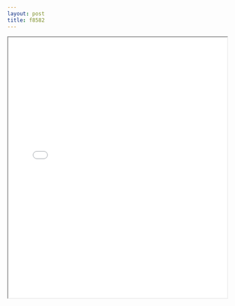 ```yaml
---
layout: post
title: f8582
---
```


<div class="pdf-container">
<iframe src="/ea/assets/pdfs/forms/f8582.pdf" height="600" width="100%" allowFullScreen="true"></iframe>
</div>

